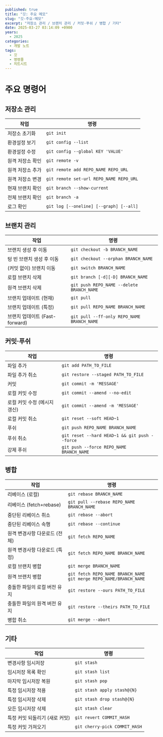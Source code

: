 ```yaml
---
published: true
title: "깃: 주요 메모"
slug: "깃-주요-메모"
excerpt: "저장소 관리 / 브랜치 관리 / 커밋·푸쉬 / 병합 / 기타"
date: 2025-03-27 03:14:09 +0900
years:
  - 2025
categories:
  - 개발 노트
tags:
  - 깃
  - 명령줄  
  - 치트시트  
---
```

# 주요 명령어

## 저장소 관리

| 작업 | 명령 |
|---|---|
| 저장소 초기화 |  `git init` |
| 환경설정 보기 |  `git config --list` |
| 환경설정 수정 |  `git config --global KEY 'VALUE'` |
| 원격 저장소 확인 |  `git remote -v` |
| 원격 저장소 추가 |  `git remote add REPO_NAME REPO_URL` |
| 원격 저장소 변경 |  `git remote set-url REPO_NAME REPO_URL` |
| 현재 브랜치 확인 |  `git branch --show-current` |
| 전체 브랜치 확인 |  `git branch -a` |
| 로그 확인 | `git log [--oneline] [--graph] [--all]` |

## 브랜치 관리

| 작업 | 명령 |
|---|---|
| 브랜치 생성 후 이동 |  `git checkout -b BRANCH_NAME` |
| 텅 빈 브랜치 생성 후 이동 |  `git checkout --orphan BRANCH_NAME` |
| (커밋 없이) 브랜치 이동 |  `git switch BRANCH_NAME` |
| 로컬 브랜치 삭제 |  `git branch [-d][-D] BRANCH_NAME` |
| 원격 브랜치 삭제 |  `git push REPO_NAME --delete BRANCH_NAME` |
| 브랜치 업데이트 (현재) |  `git pull` |
| 브랜치 업데이트 (특정) |  `git pull REPO_NAME BRANCH_NAME` |
| 브랜치 업데이트 (Fast-forward) |  `git pull --ff-only REPO_NAME BRANCH_NAME` |

## 커밋·푸쉬

| 작업 | 명령 |
|---|---|
| 파일 추가 |  `git add PATH_TO_FILE` |
| 파일 추가 취소 |  `git restore --staged PATH_TO_FILE` |
| 커밋 |  `git commit -m 'MESSAGE'` |
| 로컬 커밋 수정 |  `git commit --amend --no-edit` |
| 로컬 커밋 수정 (메시지 갱신) |  `git commit --amend -m 'MESSAGE'` |
| 로컬 커밋 취소 |  `git reset --soft HEAD~1` |
| 푸쉬 |  `git push REPO_NAME BRANCH_NAME` |
| 푸쉬 취소 |  `git reset --hard HEAD~1 && git push --force` |
| 강제 푸쉬 |  `git push --force REPO_NAME BRANCH_NAME` |

## 병합

| 작업 | 명령 |
|---|---|
| 리베이스 (로컬) | `git rebase BRANCH_NAME` |
| 리베이스 (fetch+rebase) | `git pull --rebase REPO_NAME BRANCH_NAME` |
| 중단된 리베이스 취소 | `git rebase --abort` |
| 중단된 리베이스 속행 | `git rebase --continue` |
| 원격 변경사항 다운로드 (전체) | `git fetch REPO_NAME` |
| 원격 변경사항 다운로드 (특정) | `git fetch REPO_NAME BRANCH_NAME` |
| 로컬 브랜치 병합 | `git merge BRANCH_NAME` |
| 원격 브랜치 병합 | `git fetch REPO_NAME BRANCH_NAME`<br>`git merge REPO_NAME/BRANCH_NAME` |
| 충돌한 파일의 로컬 버전 유지 | `git restore --ours PATH_TO_FILE` |
| 충돌한 파일의 원격 버전 유지 | `git restore --theirs PATH_TO_FILE` |
| 병합 취소 | `git merge --abort` |

## 기타

| 작업 | 명령 |
|---|---|
| 변경사항 임시저장 | `git stash` |
| 임시저장 목록 확인 | `git stash list` |
| 마지막 임시저장 복원 | `git stash pop` |
| 특정 임시저장 적용 | `git stash apply stash@{N}` |
| 특정 임시저장 삭제 | `git stash drop stash@{N}` |
| 모든 임시저장 삭제 | `git stash clear` |
| 특정 커밋 되돌리기 (새로 커밋) | `git revert COMMIT_HASH` |
| 특정 커밋 가져오기 | `git cherry-pick COMMIT_HASH` |
